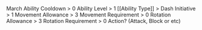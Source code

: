 March
Ability Cooldown > 0
Ability Level > 1
[[Ability Type]] > Dash
Initiative > 1
Movement Allowance > 3
Movement Requirement > 0
Rotation Allowance > 3
Rotation Requirement > 0
Action? (Attack, Block or etc)